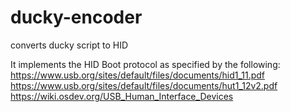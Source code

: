 # ducky-encoder
converts ducky script to HID   

It implements the HID Boot protocol as specified by the following:   
https://www.usb.org/sites/default/files/documents/hid1_11.pdf   
https://www.usb.org/sites/default/files/documents/hut1_12v2.pdf   
https://wiki.osdev.org/USB_Human_Interface_Devices   